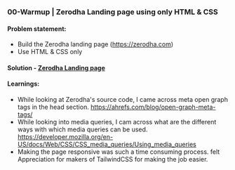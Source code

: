 ### 00-Warmup | Zerodha Landing page using only HTML & CSS


#### Problem statement: 
- Build the Zerodha landing page (https://zerodha.com)
- Use HTML & CSS only

#### Solution - [Zerodha Landing page](https://aadeshkulkarni.github.io/100x-01-zerodha-warmup/)


#### Learnings:
- While looking at Zerodha's source code, I came across meta open graph tags in the head section. https://ahrefs.com/blog/open-graph-meta-tags/
- While looking into media queries, I cam across what are the different ways with which media queries can be used. https://developer.mozilla.org/en-US/docs/Web/CSS/CSS_media_queries/Using_media_queries
- Making the page responsive was such a time consuming process. felt Appreciation for makers of TailwindCSS for making the job easier.
